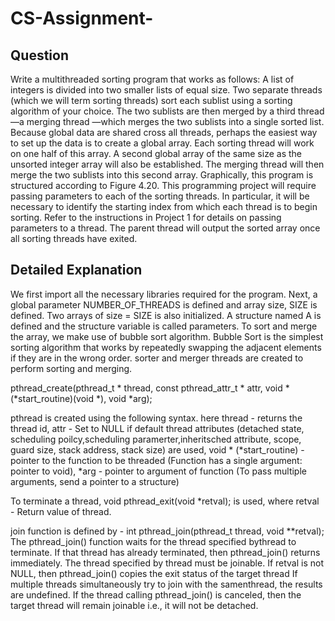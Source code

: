 # CS-Assignment- 
## Question 
Write a multithreaded sorting program that works as follows: A list of integers
is divided into two smaller lists of equal size. Two separate threads (which we
will term sorting threads) sort each sublist using a sorting algorithm of your
choice. The two sublists are then merged by a third thread—a merging thread
—which merges the two sublists into a single sorted list.
Because global data are shared cross all threads, perhaps the easiest way
to set up the data is to create a global array. Each sorting thread will work on
one half of this array. A second global array of the same size as the unsorted
integer array will also be established. The merging thread will then merge
the two sublists into this second array. Graphically, this program is structured
according to Figure 4.20.
This programming project will require passing parameters to each of the
sorting threads. In particular, it will be necessary to identify the starting index
from which each thread is to begin sorting. Refer to the instructions in Project
1 for details on passing parameters to a thread. 
The parent thread will output the sorted array once all sorting threads have exited.

## Detailed Explanation
We first import all the necessary libraries required for the program. 
Next, a global parameter NUMBER_OF_THREADS is defined and array size, SIZE is defined.
Two arrays of size = SIZE is also initialized. 
A structure named A is defined and the structure variable is called parameters.
To sort and merge the array, we make use of bubble sort algorithm. 
Bubble Sort is the simplest sorting algorithm that works by repeatedly swapping the adjacent elements if they are in the wrong order.
sorter and merger threads are created to perform sorting and merging. 

pthread_create(pthread_t * thread, const pthread_attr_t * attr, void * (*start_routine)(void *), void *arg); 

pthread is created using the following syntax. here thread - returns the thread id, attr - Set to NULL if default thread attributes (detached state, scheduling poilcy,scheduling paramerter,inheritsched attribute, scope, guard size, stack address, stack size) are used, void * (*start_routine) - pointer to the function to be threaded (Function has a single argument: pointer to void), *arg - pointer to argument of function (To pass multiple arguments, send a pointer to a structure)

To terminate a thread, void pthread_exit(void *retval); is used, where retval - Return value of thread.

join function is defined by - int pthread_join(pthread_t thread, void **retval); 
The pthread_join() function waits for the thread specified bythread to terminate. If that thread has already terminated, then pthread_join() returns immediately.  The thread specified by thread must be joinable.
If retval is not NULL, then pthread_join() copies the exit status of the target thread
If multiple threads simultaneously try to join with the samenthread, the results are undefined.  If the thread calling pthread_join() is canceled, then the target thread will remain joinable i.e., it will not be detached.
